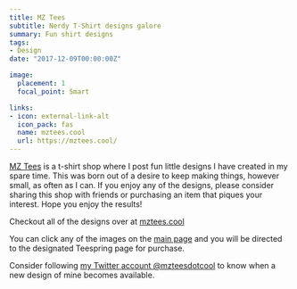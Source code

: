 ```yaml
---
title: MZ Tees
subtitle: Nerdy T-Shirt designs galore
summary: Fun shirt designs
tags:
- Design
date: "2017-12-09T00:00:00Z"

image:
  placement: 1
  focal_point: Smart

links:
- icon: external-link-alt
  icon_pack: fas
  name: mztees.cool
  url: https://mztees.cool/
---
```


[MZ Tees](https://mztees.cool/) is a t-shirt shop where I post fun little designs I have created in my spare time. This was born out of a desire to keep making things, however small, as often as I can. If you enjoy any of the designs, please consider sharing this shop with friends or purchasing an item that piques your interest. Hope you enjoy the results!

Checkout all of the designs over at [mztees.cool](https://mztees.cool/)

You can click any of the images on the [main page](https://mztees.cool/) and you will be directed to the designated Teespring page for purchase.

Consider following [my Twitter account @mzteesdotcool](https://twitter.com/mzteesdotcool) to know when a new design of mine becomes available.